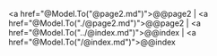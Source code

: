 
<script language="activity" ref="ruby.xml">
  <Name>ACT2</Name>
  <Subject><TEST></Subject>
  <Deadline>@Model.DateTimeToString(ViewBag.week1start)</Deadline>
  <Description>ACT2</Description>
</script>

<a href="@Model.To("@page2.md")">@@page2</a>
| <a href="@Model.To("./@page2.md")">@@page2</a>
| <a href="@Model.To("../@index.md")">@@index</a>
| <a href="@Model.To("/@index.md")">@@index</a>
